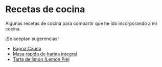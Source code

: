 # Recetas de cocina

Algunas recetas de cocina para compartir que he ido incorporando a mi cocina.

¡Se aceptan sugerencias!

* [Bagna Cauda](https://github.com/lazki/recetas-cocina/blob/master/BagnaCauda.md)
* [Masa rápida de harina integral](https://github.com/lazki/recetas-cocina/blob/master/MasaTartaIntegral.md)
* [Tarta de limón (Lemon Pie)](https://github.com/lazki/recetas-cocina/blob/master/TartaLimon.md)
